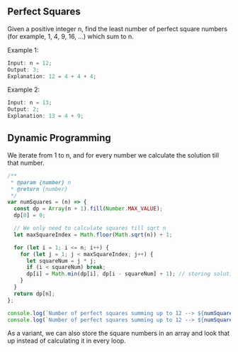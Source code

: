 ## Perfect Squares

Given a positive integer n, find the least number of perfect square numbers (for example, 1, 4, 9, 16, ...) which sum to n.

Example 1:

```js
Input: n = 12;
Output: 3;
Explanation: 12 = 4 + 4 + 4;
```

Example 2:

```js
Input: n = 13;
Output: 2;
Explanation: 13 = 4 + 9;
```

## Dynamic Programming

We iterate from 1 to n, and for every number we calculate the solution till that number.

```js
/**
 * @param {number} n
 * @return {number}
 */
var numSquares = (n) => {
  const dp = Array(n + 1).fill(Number.MAX_VALUE);
  dp[0] = 0;

  // We only need to calculate squares till sqrt n
  let maxSquareIndex = Math.floor(Math.sqrt(n)) + 1;

  for (let i = 1; i <= n; i++) {
    for (let j = 1; j < maxSquareIndex; j++) {
      let squareNum = j * j;
      if (i < squareNum) break;
      dp[i] = Math.min(dp[i], dp[i - squareNum] + 1); // storing solution for every i
    }
  }
  return dp[n];
};

console.log(`Number of perfect squares summing up to 12 --> ${numSquares(12)}`);
console.log(`Number of perfect squares summing up to 12 --> ${numSquares(13)}`);
```

As a variant, we can also store the square numbers in an array and look that up instead of calculating it in every loop.
